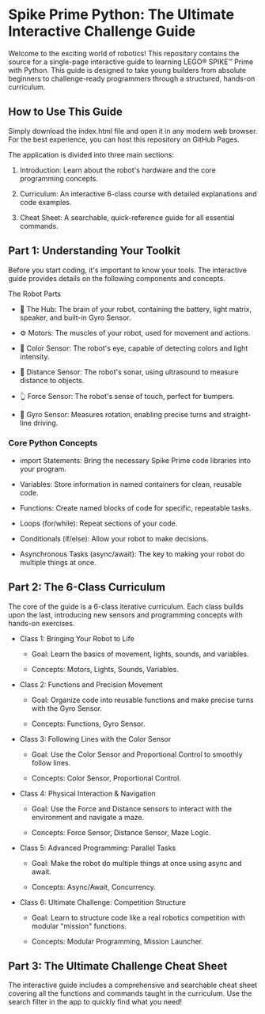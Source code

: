 # Spike Prime Python: The Ultimate Interactive Challenge Guide
Welcome to the exciting world of robotics! This repository contains the source for a single-page interactive guide to learning LEGO® SPIKE™ Prime with Python. This guide is designed to take young builders from absolute beginners to challenge-ready programmers through a structured, hands-on curriculum.

## How to Use This Guide
Simply download the index.html file and open it in any modern web browser. For the best experience, you can host this repository on GitHub Pages.

The application is divided into three main sections:

1. Introduction: Learn about the robot's hardware and the core programming concepts.

2. Curriculum: An interactive 6-class course with detailed explanations and code examples.

3. Cheat Sheet: A searchable, quick-reference guide for all essential commands.

## Part 1: Understanding Your Toolkit
Before you start coding, it's important to know your tools. The interactive guide provides details on the following components and concepts.

The Robot Parts
* 🧠 The Hub: The brain of your robot, containing the battery, light matrix, speaker, and built-in Gyro Sensor.

* ⚙️ Motors: The muscles of your robot, used for movement and actions.

* 🎨 Color Sensor: The robot's eye, capable of detecting colors and light intensity.

* 🌊 Distance Sensor: The robot's sonar, using ultrasound to measure distance to objects.

* 👆 Force Sensor: The robot's sense of touch, perfect for bumpers.

* 🧭 Gyro Sensor: Measures rotation, enabling precise turns and straight-line driving.

### Core Python Concepts
* import Statements: Bring the necessary Spike Prime code libraries into your program.

* Variables: Store information in named containers for clean, reusable code.

* Functions: Create named blocks of code for specific, repeatable tasks.

* Loops (for/while): Repeat sections of your code.

* Conditionals (if/else): Allow your robot to make decisions.

* Asynchronous Tasks (async/await): The key to making your robot do multiple things at once.

## Part 2: The 6-Class Curriculum
The core of the guide is a 6-class iterative curriculum. Each class builds upon the last, introducing new sensors and programming concepts with hands-on exercises.

* Class 1: Bringing Your Robot to Life

  * Goal: Learn the basics of movement, lights, sounds, and variables.

  * Concepts: Motors, Lights, Sounds, Variables.

* Class 2: Functions and Precision Movement

  * Goal: Organize code into reusable functions and make precise turns with the Gyro Sensor.

  * Concepts: Functions, Gyro Sensor.

* Class 3: Following Lines with the Color Sensor

  * Goal: Use the Color Sensor and Proportional Control to smoothly follow lines.

  * Concepts: Color Sensor, Proportional Control.

* Class 4: Physical Interaction & Navigation

  * Goal: Use the Force and Distance sensors to interact with the environment and navigate a maze.

  * Concepts: Force Sensor, Distance Sensor, Maze Logic.

* Class 5: Advanced Programming: Parallel Tasks

  * Goal: Make the robot do multiple things at once using async and await.

  * Concepts: Async/Await, Concurrency.

* Class 6: Ultimate Challenge: Competition Structure

  * Goal: Learn to structure code like a real robotics competition with modular "mission" functions.

  * Concepts: Modular Programming, Mission Launcher.

## Part 3: The Ultimate Challenge Cheat Sheet
The interactive guide includes a comprehensive and searchable cheat sheet covering all the functions and commands taught in the curriculum. Use the search filter in the app to quickly find what you need!
